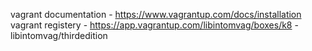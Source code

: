 vagrant documentation - https://www.vagrantup.com/docs/installation
vagrant registery - https://app.vagrantup.com/libintomvag/boxes/k8 - libintomvag/thirdedition

